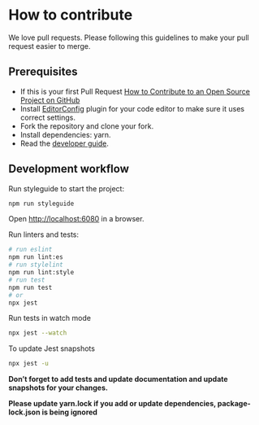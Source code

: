 # How to contribute

We love pull requests. Please following this guidelines to make your pull request easier to merge.

## Prerequisites

*   If this is your first Pull Request [How to Contribute to an Open Source Project on GitHub](https://egghead.io/series/how-to-contribute-to-an-open-source-project-on-github)
*   Install [EditorConfig](http://editorconfig.org/) plugin for your code editor to make sure it uses correct settings.
*   Fork the repository and clone your fork.
*   Install dependencies: yarn.
*   Read the [developer guide](https://ucloud-fe.github.io/react-components/#/%E5%BC%80%E5%8F%91%E6%8C%87%E5%8D%97).

## Development workflow

Run styleguide to start the project:

```sh
npm run styleguide
```

Open [http://localhost:6080](http://localhost:6080) in a browser.

Run linters and tests:

```sh
# run eslint
npm run lint:es
# run stylelint
npm run lint:style
# run test
npm run test
# or
npx jest
```

Run tests in watch mode

```sh
npx jest --watch
```

To update Jest snapshots

```sh
npx jest -u
```

**Don’t forget to add tests and update documentation and update snapshots for your changes.**

**Please update yarn.lock if you add or update dependencies, package-lock.json is being ignored**
